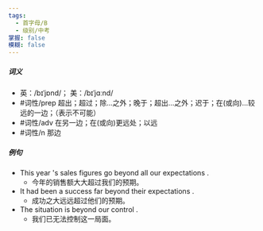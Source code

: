 ```yaml
---
tags:
  - 首字母/B
  - 级别/中考
掌握: false
模糊: false
---
```

##### 词义
- 英：/bɪˈjɒnd/； 美：/bɪˈjɑːnd/
- #词性/prep  超出；超过；除…之外；晚于；超出…之外；迟于；在(或向)…较远的一边；（表示不可能）
- #词性/adv  在另一边；在(或向)更远处；以远
- #词性/n  那边
##### 例句
- This year 's sales figures go beyond all our expectations .
	- 今年的销售额大大超过我们的预期。
- It had been a success far beyond their expectations .
	- 成功之大远远超过他们的预期。
- The situation is beyond our control .
	- 我们已无法控制这一局面。
